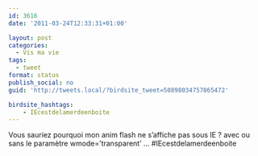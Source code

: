 ```yaml
---
id: 3616
date: '2011-03-24T12:33:31+01:00'

layout: post
categories:
  - Vis ma vie
tags:
  - tweet
format: status
publish_social: no
guid: 'http://tweets.local/?birdsite_tweet=50898034757865472'

birdsite_hashtags:
    - IEcestdelamerdeenboite
---
```


Vous sauriez pourquoi mon anim flash ne s’affiche pas sous IE ? avec ou sans le paramètre wmode=’transparent’ … #IEcestdelamerdeenboite